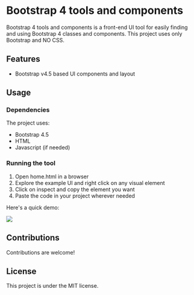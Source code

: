 <h1>Bootstrap 4 tools and components</h1>
<p class="whitespace-pre-wrap">Bootstrap 4 tools and components is a front-end UI tool for easily finding and using Bootstrap 4 classes and components. This project uses only Bootstrap and NO CSS.</p>
<h2>Features</h2>
<ul class="list-disc pl-8 space-y-2" depth="0">
<li class="whitespace-normal" index="0">Bootstrap v4.5 based UI components and layout</li>
</ul>
<h2>Usage</h2>
<h3>Dependencies</h3>
<p class="whitespace-pre-wrap">The project uses:</p>
<ul class="list-disc pl-8 space-y-2" depth="0">
<li class="whitespace-normal" index="0">Bootstrap 4.5</li>
<li class="whitespace-normal" index="1">HTML</li>
<li class="whitespace-normal" index="2">Javascript (if needed)</li>
</ul>
<h3>Running the tool</h3>
<ol class="list-decimal pl-8 space-y-2" depth="0">
<li class="whitespace-normal" index="0">Open home.html in a browser</li>
<li class="whitespace-normal" index="1">Explore the example UI and right click on any visual element</li>
<li class="whitespace-normal" index="2">Click on inspect and copy the element you want</li>
<li class="whitespace-normal" index="3">Paste the code in your project wherever needed</li>
</ol>
<p class="whitespace-pre-wrap">Here's a quick demo:</p>
<p class="whitespace-pre-wrap">
<img src="sources/demo.gif">
</p>
<h2>Contributions</h2>
<p class="whitespace-pre-wrap">Contributions are welcome!</p>
<h2>License</h2>
<p class="whitespace-pre-wrap">This project is under the MIT license.</p>